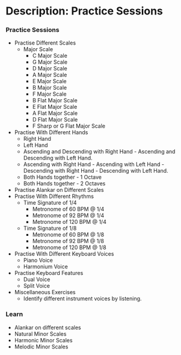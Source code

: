 # Description: Practice Sessions

### Practice Sessions
* Practise Different Scales
    - Major Scale
        - C Major Scale
        - G Major Scale
        - D Major Scale
        - A Major Scale
        - E Major Scale
        - B Major Scale
        - F Major Scale
        - B Flat Major Scale
        - E Flat Major Scale
        - A Flat Major Scale
        - D Flat Major Scale
        - F Sharp or G Flat Major Scale
* Practise With Different Hands
    - Right Hand
    - Left Hand
    - Ascending and Descending with Right Hand - Ascending and Descending with Left Hand.
    - Ascending with Right Hand - Ascending with Left Hand - Descending with Right Hand - Descending with Left Hand.
    - Both Hands together - 1 Octave
    - Both Hands together - 2 Octaves
* Practise Alankar on Different Scales
* Practise With Different Rhythms
    - Time Signature of 1/4
        - Metronome of 60 BPM @ 1/4
        - Metronome of 92 BPM @ 1/4
        - Metronome of 120 BPM @ 1/4
    - Time Signature of 1/8
        - Metronome of 60 BPM @ 1/8
        - Metronome of 92 BPM @ 1/8
        - Metronome of 120 BPM @ 1/8
* Practise With Different Keyboard Voices
    - Piano Voice
    - Harmonium Voice
* Practise Keyboard Features
    - Dual Voice
    - Split Voice
* Miscellaneous Exercises
    - Identify different instrument voices by listening.

### Learn
* Alankar on different scales
* Natural Minor Scales
* Harmonic Minor Scales
* Melodic Minor Scales

